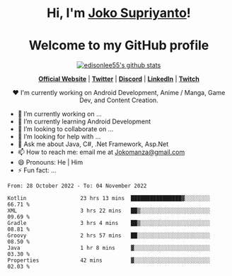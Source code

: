 <h1 align="center">Hi, I'm <a href="https://www.google.com">Joko Supriyanto</a>!</h1>
<h1 align="center">Welcome to my GitHub profile</h1>

<p align="center">
  <a href="https://github.com/jokomanza"><img src="https://github-readme-stats.vercel.app/api?username=jokomanza&hide_border=true&show_icons=true" alt="edisonlee55's github stats"></a>
</p>

<p align="center">
  <strong><a href="https://www.google.com">Official Website</a></strong> |
  <strong><a href="https://twitter.com/jokomanza">Twitter</a></strong> |
  <strong><a href="https://discord.gg/nYXzaUS">Discord</a></strong> |
  <strong><a href="https://www.linkedin.com/in/jokomanza">LinkedIn</a></strong> |
  <strong><a href="https://www.twitch.tv/jokomanza">Twitch</a></strong>
</p>

<p align="center">❤ I'm currently working on Android Development, Anime / Manga, Game Dev, and Content Creation.</p>

- 🔭 I’m currently working on ...
- 🌱 I’m currently learning Android Development
- 👯 I’m looking to collaborate on ...
- 🤔 I’m looking for help with ...
- 💬 Ask me about Java, C#, .Net Framework, Asp.Net
- 📫 How to reach me: email me at Jokomanza@gmail.com
- 😄 Pronouns: He | Him
- ⚡ Fun fact: ...

<!--START_SECTION:waka-->

```text
From: 28 October 2022 - To: 04 November 2022

Kotlin                 23 hrs 13 mins  ████████████████▓░░░░░░░░   66.71 %
XML                    3 hrs 22 mins   ██▒░░░░░░░░░░░░░░░░░░░░░░   09.69 %
Gradle                 3 hrs 4 mins    ██▒░░░░░░░░░░░░░░░░░░░░░░   08.81 %
Groovy                 2 hrs 57 mins   ██░░░░░░░░░░░░░░░░░░░░░░░   08.50 %
Java                   1 hr 8 mins     ▓░░░░░░░░░░░░░░░░░░░░░░░░   03.30 %
Properties             42 mins         ▓░░░░░░░░░░░░░░░░░░░░░░░░   02.03 %
```

<!--END_SECTION:waka-->
